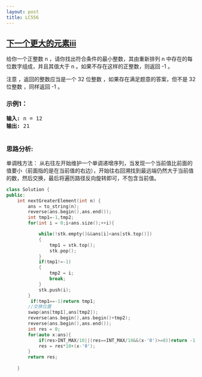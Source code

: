 ```yaml
---
layout: post
title: LC556
---
```

## [下一个更大的元素iii](https://leetcode-cn.com/problems/next-greater-element-ii/)

给你一个正整数 n ，请你找出符合条件的最小整数，其由重新排列 n 中存在的每位数字组成，并且其值大于 n 。如果不存在这样的正整数，则返回 -1 。

注意 ，返回的整数应当是一个 32 位整数 ，如果存在满足题意的答案，但不是 32 位整数 ，同样返回 -1 。



### 示例1：
<pre>
<strong>输入:</strong> n = 12
<strong>输出:</strong> 21

</pre>

### 思路分析:

单调栈方法：
从右往左开始维护一个单调递增序列，当发现一个当前值比前面的值要小（前面指的是在当前值的右边），开始往右回溯找到最远端仍然大于当前值的数，然后交换，最后将遍历路径反向旋转即可，不包含当前值。

```C++
class Solution {
public:
    int nextGreaterElement(int n) {
        ans = to_string(n);
        reverse(ans.begin(),ans.end());
        int tmp1=-1,tmp2;
        for(int i = 0;i<ans.size();++i){

            while(!stk.empty()&&ans[i]<ans[stk.top()])
            {
                tmp1 = stk.top();
                stk.pop();
            }
            if(tmp1!=-1)
            {
                tmp2 = i;
                break;
            }
            stk.push(i);
        }
         if(tmp1==-1)return tmp1;
        //交换位置
        swap(ans[tmp1],ans[tmp2]);
        reverse(ans.begin(),ans.begin()+tmp2);
        reverse(ans.begin(),ans.end());
        int res = 0;
        for(auto x:ans){
            if(res>INT_MAX/10||(res==INT_MAX/10&&(x-'0')>=8))return -1;
            res = res*10+(x-'0');
        }
        return res;
        
    }
```